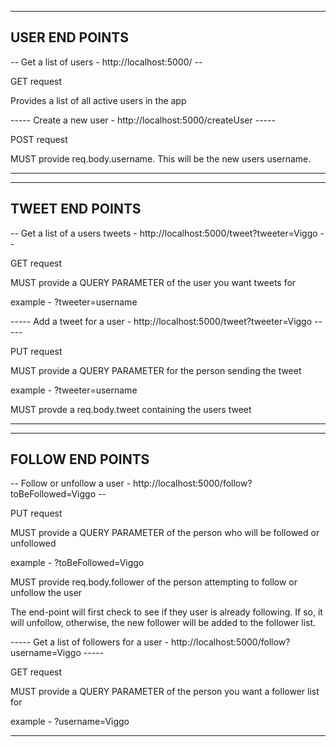 --------------------------------------------------
USER END POINTS 
--------------------------------------------------
-- Get a list of users - http://localhost:5000/ --

GET request

Provides a list of all active users in the app

----- Create a new user - http://localhost:5000/createUser -----

POST request

MUST provide req.body.username. This will be the new users username.

--------------------------------------------------



--------------------------------------------------
TWEET END POINTS 
--------------------------------------------------
-- Get a list of a users tweets - http://localhost:5000/tweet?tweeter=Viggo --

GET request

MUST provide a QUERY PARAMETER of the user you want tweets for

example - ?tweeter=username


----- Add a tweet for a user - http://localhost:5000/tweet?tweeter=Viggo -----

PUT request

MUST provide a QUERY PARAMETER for the person sending the tweet

example - ?tweeter=username

MUST provde a req.body.tweet containing the users tweet

--------------------------------------------------



--------------------------------------------------
FOLLOW END POINTS
--------------------------------------------------
-- Follow or unfollow a user - http://localhost:5000/follow?toBeFollowed=Viggo --

PUT request

MUST provide a QUERY PARAMETER of the person who will be followed or unfollowed

example - ?toBeFollowed=Viggo

MUST provide req.body.follower of the person attempting to follow or unfollow the user

The end-point will first check to see if they user is already following. If so, it will unfollow, otherwise, the new follower will be added to the follower list.


----- Get a list of followers for a user - http://localhost:5000/follow?username=Viggo -----

GET request 

MUST provide a QUERY PARAMETER of the person you want a follower list for

example - ?username=Viggo

--------------------------------------------------
